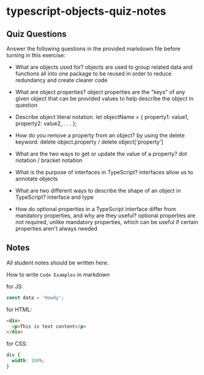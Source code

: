 # typescript-objects-quiz-notes

## Quiz Questions

Answer the following questions in the provided markdown file before turning in this exercise:

- What are objects used for?
  objects are used to group related data and functions all into one package to be reused
  in order to reduce redundancy and create clearer code

- What are object properties?
  object properties are the "keys" of any given object that can be provided values
  to help describe the object in question

- Describe object literal notation.
  let objectName = {
  property1: value1,
  property2: value2,
  .
  .
  .
  };

- How do you remove a property from an object?
  by using the delete keyword:
  delete object.property / delete object['property']

- What are the two ways to get or update the value of a property?
  dot notation / bracket notation

- What is the purpose of interfaces in TypeScript?
  interfaces allow us to annotate objects

- What are two different ways to describe the shape of an object in TypeScript?
  interface and type

- How do optional properties in a TypeScript interface differ from mandatory properties, and why are they useful?
  optional properties are not required, unlike mandatory properties, which can be useful if certain properties
  aren't always needed

## Notes

All student notes should be written here.

How to write `Code Examples` in markdown

for JS:

```javascript
const data = 'Howdy';
```

for HTML:

```html
<div>
  <p>This is text content</p>
</div>
```

for CSS:

```css
div {
  width: 100%;
}
```
